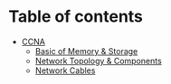 # Table of contents

* [CCNA](README.md)
  * [Basic of Memory & Storage](ccna/basic-of-memory-and-storage.md)
  * [Network Topology & Components](ccna/network-topology-and-components.md)
  * [Network Cables](ccna/network-cables.md)
